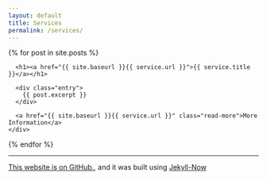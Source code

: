 ```yaml
---
layout: default
title: Services
permalink: /services/
---
```


<div class="services">
  {% for post in site.posts %}
    <div class="service">

      <h1><a href="{{ site.baseurl }}{{ service.url }}">{{ service.title }}</a></h1>

      <div class="entry">
        {{ post.excerpt }}
      </div>

      <a href="{{ site.baseurl }}{{ service.url }}" class="read-more">More Information</a>
    </div>
  {% endfor %}
</div>


---

[This website is on GitHub.](https://github.com/kunindustries/kunindustries.github.io), and it was built using [Jekyll-Now](https://github.com/barryclark/jekyll-now)
